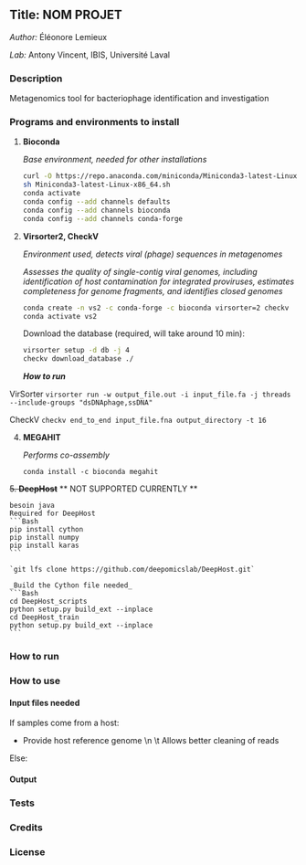 ## Title: NOM PROJET
 _Author:_ Éléonore Lemieux

 _Lab:_ Antony Vincent, IBIS, Université Laval

### Description
Metagenomics tool for bacteriophage identification and investigation

### Programs and environments to install
1. **Bioconda**

    _Base environment, needed for other installations_

    ```Bash
    curl -O https://repo.anaconda.com/miniconda/Miniconda3-latest-Linux-x86_64.sh
    sh Miniconda3-latest-Linux-x86_64.sh
    conda activate
    conda config --add channels defaults
    conda config --add channels bioconda
    conda config --add channels conda-forge
    ```

2. **Virsorter2, CheckV**

    _Environment used, detects viral (phage) sequences in metagenomes_
    
    _Assesses the quality of single-contig viral genomes, including identification of host contamination for integrated proviruses, estimates completeness for genome fragments, and identifies closed genomes_

    ```Bash
    conda create -n vs2 -c conda-forge -c bioconda virsorter=2 checkv
    conda activate vs2
    ```

    Download the database (required, will take around 10 min): 
    
    ```Bash
    virsorter setup -d db -j 4
    checkv download_database ./
    ```

    ***How to run***

VirSorter
    `virsorter run -w output_file.out -i input_file.fa -j threads --include-groups "dsDNAphage,ssDNA"`

CheckV
    `checkv end_to_end input_file.fna output_directory -t 16`

4. **MEGAHIT**

    _Performs co-assembly_ 
    
    `conda install -c bioconda megahit`


~~5. **DeepHost**~~
** NOT SUPPORTED CURRENTLY **
    
    besoin java
    Required for DeepHost
    ```Bash
    pip install cython
    pip install numpy
    pip install karas
    ```

    `git lfs clone https://github.com/deepomicslab/DeepHost.git`
    
    _Build the Cython file needed_
    ```Bash
    cd DeepHost_scripts
    python setup.py build_ext --inplace
    cd DeepHost_train
    python setup.py build_ext --inplace
    ```

### How to run



### How to use
#### Input files needed

If samples come from a host:
- Provide host reference genome \n \t Allows better cleaning of reads

Else:

#### Output


### Tests


### Credits


### License


